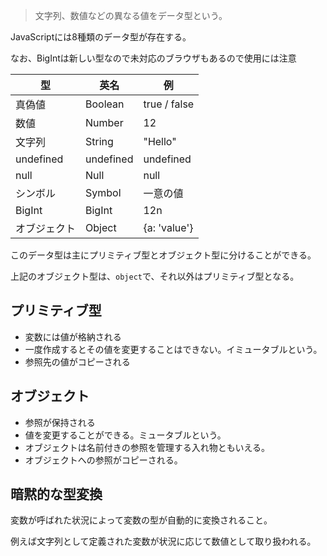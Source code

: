 > 文字列、数値などの異なる値をデータ型という。<br>

JavaScriptには8種類のデータ型が存在する。

なお、BigIntは新しい型なので未対応のブラウザもあるので使用には注意

| 型       | 英名     | 例              |
|----------|----------|-----------------|
| 真偽値   | Boolean  | true / false    |
| 数値     | Number   | 12              |
| 文字列   | String   | "Hello"         |
| undefined | undefined | undefined     |
| null     | Null     | null            |
| シンボル | Symbol   | 一意の値        |
| BigInt   | BigInt   | 12n             |
| オブジェクト | Object  | {a: 'value'}   |

このデータ型は主にプリミティブ型とオブジェクト型に分けることができる。

上記のオブジェクト型は、`object`で、それ以外はプリミティブ型となる。

## プリミティブ型
- 変数には値が格納される<br>
- 一度作成するとその値を変更することはできない。イミュータブルという。
- 参照先の値がコピーされる

## オブジェクト
- 参照が保持される
- 値を変更することができる。ミュータブルという。
- オブジェクトは名前付きの参照を管理する入れ物ともいえる。
- オブジェクトへの参照がコピーされる。

## 暗黙的な型変換
変数が呼ばれた状況によって変数の型が自動的に変換されること。

例えば文字列として定義された変数が状況に応じて数値として取り扱われる。